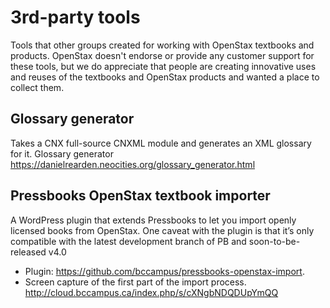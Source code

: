 # 3rd-party tools

Tools that other groups created for working with OpenStax textbooks and products. OpenStax doesn't endorse or provide any customer support for these tools, but we do appreciate that people are creating innovative uses and reuses of the textbooks and OpenStax products and wanted a place to collect them.

## Glossary generator
Takes a CNX full-source CNXML module and generates an XML glossary for it. 
Glossary generator https://danielrearden.neocities.org/glossary_generator.html

## Pressbooks OpenStax textbook importer
A WordPress plugin that extends Pressbooks to let you import openly licensed books from OpenStax. One caveat with the plugin is that it’s only compatible with the latest development branch of PB and soon-to-be-released v4.0
 * Plugin: https://github.com/bccampus/pressbooks-openstax-import. 
 * Screen capture of the first part of the import process. http://cloud.bccampus.ca/index.php/s/cXNgbNDQDUpYmQQ  


